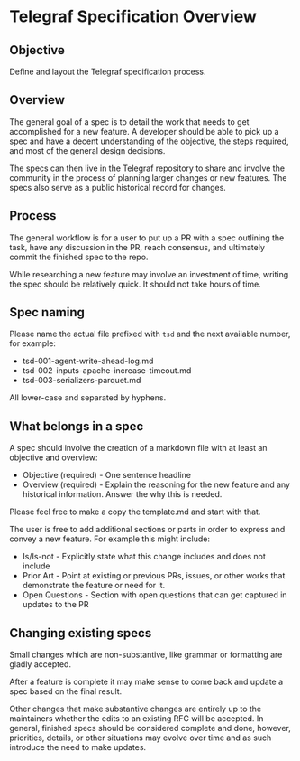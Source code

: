 # Telegraf Specification Overview

## Objective

Define and layout the Telegraf specification process.

## Overview

The general goal of a spec is to detail the work that needs to get accomplished
for a new feature. A developer should be able to pick up a spec and have a
decent understanding of the objective, the steps required, and most of the
general design decisions.

The specs can then live in the Telegraf repository to share and involve the
community in the process of planning larger changes or new features. The specs
also serve as a public historical record for changes.

## Process

The general workflow is for a user to put up a PR with a spec outlining the
task, have any discussion in the PR, reach consensus, and ultimately commit
the finished spec to the repo.

While researching a new feature may involve an investment of time, writing the
spec should be relatively quick. It should not take hours of time.

## Spec naming

Please name the actual file prefixed with `tsd` and the next available
number, for example:

* tsd-001-agent-write-ahead-log.md
* tsd-002-inputs-apache-increase-timeout.md
* tsd-003-serializers-parquet.md

All lower-case and separated by hyphens.

## What belongs in a spec

A spec should involve the creation of a markdown file with at least an objective
and overview:

* Objective (required) - One sentence headline
* Overview (required) - Explain the reasoning for the new feature and any
  historical information. Answer the why this is needed.

Please feel free to make a copy the template.md and start with that.

The user is free to add additional sections or parts in order to express and
convey a new feature. For example this might include:

* Is/Is-not - Explicitly state what this change includes and does not include
* Prior Art - Point at existing or previous PRs, issues, or other works that
  demonstrate the feature or need for it.
* Open Questions - Section with open questions that can get captured in
  updates to the PR

## Changing existing specs

Small changes which are non-substantive, like grammar or formatting are gladly
accepted.

After a feature is complete it may make sense to come back and update a spec
based on the final result.

Other changes that make substantive changes are entirely up to the maintainers
whether the edits to an existing RFC will be accepted. In general, finished
specs should be considered complete and done, however, priorities, details, or
other situations may evolve over time and as such introduce the need to make
updates.
